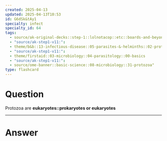 ```yaml
---
created: 2025-04-13
updated: 2025-04-13T10:53
id: G6dSk&tAy1
specialty: infect
specialty_id: 64
tags:
  - source/ak-original-decks::step-1::lolnotacop::etc::boards-and-beyond-micro::protozoa-b&b
  - "source/ak-step1-v11:": 
  - theme/b&b::13-infectious-disease::05-parasites-&-helminths::02-protozoa
  - "source/ak-step1-v11:": 
  - theme/firstaid::03-microbiology::04-parasitology::00-basics
  - "source/ak-step1-v11:": 
  - source/ome-banner::basic-science::08-microbiology::31-protozoa"
type: flashcard
---
```


# Question
Protozoa are **eukaryotes::prokaryotes or eukaryotes**

---

# Answer
